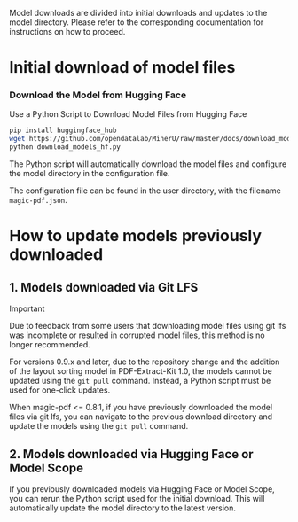 Model downloads are divided into initial downloads and updates to the model directory. Please refer to the corresponding documentation for instructions on how to proceed.


# Initial download of model files

### Download the Model from Hugging Face

Use a Python Script to Download Model Files from Hugging Face
```bash
pip install huggingface_hub
wget https://github.com/opendatalab/MinerU/raw/master/docs/download_models_hf.py -O download_models_hf.py
python download_models_hf.py
```
The Python script will automatically download the model files and configure the model directory in the configuration file.

The configuration file can be found in the user directory, with the filename `magic-pdf.json`.


# How to update models previously downloaded

## 1. Models downloaded via Git LFS

> [!IMPORTANT]
> Due to feedback from some users that downloading model files using git lfs was incomplete or resulted in corrupted model files, this method is no longer recommended.
>
> For versions 0.9.x and later, due to the repository change and the addition of the layout sorting model in PDF-Extract-Kit 1.0, the models cannot be updated using the `git pull` command. Instead, a Python script must be used for one-click updates.

When magic-pdf <= 0.8.1, if you have previously downloaded the model files via git lfs, you can navigate to the previous download directory and update the models using the `git pull` command.

## 2. Models downloaded via Hugging Face or Model Scope

If you previously downloaded models via Hugging Face or Model Scope, you can rerun the Python script used for the initial download. This will automatically update the model directory to the latest version.
